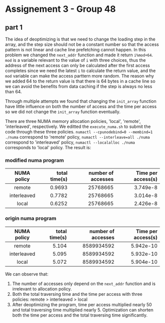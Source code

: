 # Assignement 3 - Group 48

## part 1

The idea of deoptimizing is that we need to change the loading step in the array, and the step size should not be a constant number so that the access pattern is not linear and cache line prefetching cannot happen. In this problem we changed the `next_addr` function and made it return `i%mod+64`. `mod` is a variable relevant to the value of `i` with three choices, thus the address of the next access can only be calculated after the first access completes since we need the latest `i` to calculate the return value, and the `mod` variable can make the access parttern more random. The reason why we added 64 to the return value is that there is 64 bytes in a cache line so we can avoid the benefits from data caching if the step is always no less than 64.

Through multiple attempts we found that changing the `init_array` function have little influence on both the number of access and the time per access so we did not change the `init_array` function eventually.

There are three NUMA memory allocation policies, 'local', 'remote', 'interleaved', respectively. We editted the `execute_numa.sh` to submit the code through these three policies. `numactl --cpunodebind=0 --membind=1 ./numa` correspond to 'remote' policy, `numactl --interleave=all ./numa` correspond to 'interleaved' policy, `numactl --localalloc ./numa` corresponds to 'local' policy. The result is:

### modified numa program

| NUMA policy | total time(s) | number of accesses |  Time per access(s) |
|:-----------:|--------------:|-------------------:|--------------------:|
|remote       |0.9693         |25768665            |3.749e-8             |
|interleaved  |0.7782         |25768665            |3.014e-8             |
|local        |0.6252         |25768665            |2.426e-8             |

### origin numa program

| NUMA policy | total time(s) | number of accesses |  Time per access(s) |
|:-----------:|--------------:|-------------------:|--------------------:|
|remote       |5.104          |8589934592          |5.942e-10            |
|interleaved  |5.095          |8589934592          |5.932e-10            |
|local        |5.072          |8589934592          |5.904e-10            |

We can observe that:

1. The number of accesses only depend on the `next_addr` function and is irrelevant to allocation policy.
2. Both the total traversing time and the time per access with three policies: remote > interleaved > local
3. After deoptimizing the program, time per access multiplied nearly 50 and total traversing time multiplied nearly 5. Optimization can shorten both the time per access and the total traversing time significantly.




